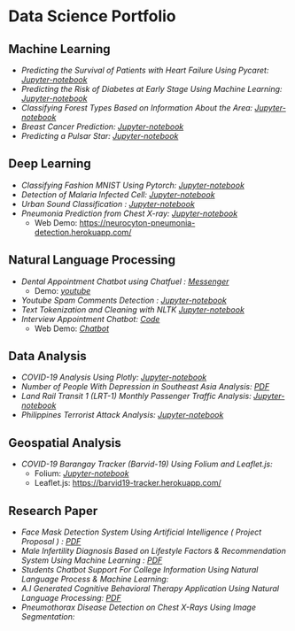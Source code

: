# Data Science Portfolio

## Machine Learning
* *Predicting the Survival of Patients with Heart Failure Using Pycaret:* *[Jupyter-notebook](https://nbviewer.jupyter.org/github/gabbygab1233/Data-Science-Portfolio/blob/master/Machine-learning/Heart%20Failure%20Detection.ipynb)*
* *Predicting the Risk of Diabetes at Early Stage Using Machine Learning:* *[Jupyter-notebook](https://www.kaggle.com/gabbygab/predicting-the-risk-of-diabetes?scriptVersionId=41350448)*
* *Classifying Forest Types Based on Information About the Area:* *[Jupyter-notebook](https://github.com/gabbygab1233/Data-Science-Portfolio/blob/master/Machine-learning/the-forest-zero-to-hero.ipynb)*
* *Breast Cancer Prediction:* *[Jupyter-notebook](https://github.com/gabbygab1233/Data-Science-Portfolio/blob/master/Machine-learning/breast-cancer-prediction-case-study.ipynb)*
* *Predicting a Pulsar Star:* *[Jupyter-notebook](https://github.com/gabbygab1233/Data-Science-Portfolio/blob/master/Machine-learning/i-see-stars.ipynb)*


## Deep Learning

* *Classifying Fashion MNIST Using Pytorch:* *[Jupyter-notebook](https://github.com/gabbygab1233/Data-Science-Portfolio/blob/master/Deep-learning/Classifying_FashionMnist.ipynb)*
* *Detection of Malaria Infected Cell:* *[Jupyter-notebook](https://github.com/gabbygab1233/Data-Science-Portfolio/blob/master/Deep-learning/detection-of-malaria-infected-cell-fastai-v2.ipynb)*
* *Urban Sound Classification :* *[Jupyter-notebook](https://github.com/gabbygab1233/Data-Science-Portfolio/blob/master/Deep-learning/URBANSOUND%20CLASSIFICATION.ipynb)*
* *Pneumonia Prediction from Chest X-ray:* *[Jupyter-notebook](https://github.com/gabbygab1233/Data-Science-Portfolio/blob/master/Deep-learning/pneumonia-prediction-pytorch-fastai.ipynb)*
     * Web Demo: https://neurocyton-pneumonia-detection.herokuapp.com/

## Natural Language Processing

* *Dental Appointment Chatbot using Chatfuel :* *[Messenger](https://github.com/gabbygab1233/Data-Science-Portfolio/blob/master/Natural-language-process/youtube-spam-classifier.ipynb)*
    * Demo: *[youtube](https://www.youtube.com/watch?v=CjDTGozEY_Q&t=59s)*
* *Youtube Spam Comments Detection :* *[Jupyter-notebook](https://github.com/gabbygab1233/Data-Science-Portfolio/blob/master/Natural-language-process/youtube-spam-classifier.ipynb)*
* *Text Tokenization and Cleaning with NLTK* *[Jupyter-notebook](https://github.com/gabbygab1233/Data-Science-Portfolio/blob/master/Natural-language-process/Text%20tokenization%20and%20cleaning/Text%20Tokenization%20and%20Cleaning%20with%20NLTK.ipynb)*
* *Interview Appointment Chatbot:* *[Code](https://github.com/gabbygab1233/Data-Science-Portfolio/tree/master/Natural-language-process/Interview_Appointment_Chatbot)*
    * Web Demo: *[Chatbot](https://gabbygab1233.github.io/gabbiee/)*

## Data Analysis

* *COVID-19 Analysis Using Plotly:* *[Jupyter-notebook](https://www.kaggle.com/gabbygab/18-weeks-later)*
* *Number of People With Depression in Southeast Asia Analysis:* *[PDF](https://github.com/gabbygab1233/Data-Science-Portfolio/blob/master/Data-analysis/Data%20Analytics%20AlphaBeta.pdf)*
* *Land Rail Transit 1 (LRT-1) Monthly Passenger Traffic Analysis:* *[Jupyter-notebook](https://github.com/gabbygab1233/Data-Science-Portfolio/blob/master/Data-analysis/A-Train.ipynb)*
* *Philippines Terrorist Attack Analysis:* *[Jupyter-notebook](https://github.com/gabbygab1233/Data-Science-Portfolio/blob/master/Data-analysis/terrorism-in-the-philippines.ipynb)*

## Geospatial Analysis
* *COVID-19 Barangay Tracker (Barvid-19) Using Folium and Leaflet.js:*
     * Folium: *[Jupyter-notebook](https://github.com/gabbygab1233/Data-Science-Portfolio/blob/master/Geospatial%20Analysis/Barvid-19%20Tracker.ipynb)*
     * Leaflet.js: https://barvid19-tracker.herokuapp.com/



## Research Paper

* *Face Mask Detection System Using Artificial Intelligence ( Project Proposal ) :* *[PDF](https://github.com/gabbygab1233/Data-Science-Portfolio/blob/master/Research-paper/Face-Mask-Detection-Project-Proposal.pdf)*
* *Male Infertility Diagnosis Based on Lifestyle Factors &  Recommendation System Using Machine Learning :* *[PDF](https://github.com/gabbygab1233/Data-Science-Portfolio/blob/master/Research-paper/Male%20Infertility%20Diagnosis%20%26%20Recommendation%20System%20%20Using%20Machine%20Learning.pdf)*
* *Students Chatbot Support For College Information Using Natural Language Process & Machine Learning:* 
* *A.I Generated Cognitive Behavioral Therapy Application Using Natural Language Processing:* *[PDF](https://github.com/gabbygab1233/Data-Science-Portfolio/blob/master/Research-paper/Artificial%20Intelligence%20Cognitive%20Behavioral%20Therapy%20Application%20Using%20Natural%20Language%20Processing.pdf)*
* *Pneumothorax Disease Detection on Chest X-Rays Using Image Segmentation:* 

